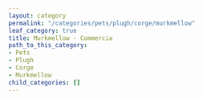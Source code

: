 ```yaml
---
layout: category
permalink: "/categories/pets/plugh/corge/murkmellow"
leaf_category: true
title: Murkmellow - Commercia
path_to_this_category:
- Pets
- Plugh
- Corge
- Murkmellow
child_categories: []
---
```

